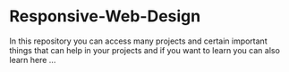 # Responsive-Web-Design
In this repository you can access many projects and certain important things that can help in your projects and if you want to learn you can also learn here ... 
